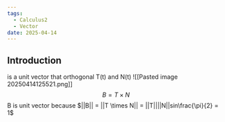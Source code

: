 ```yaml
---
tags:
  - Calculus2
  - Vector
date: 2025-04-14
---
```

## Introduction 
is a unit vector that orthogonal T(t) and N(t)
![[Pasted image 20250414125521.png]]
$$ B = T \times N $$
B is unit vector because $||B|| = ||T \times N|| = ||T||||N||sin\frac{\pi}{2} = 1$

